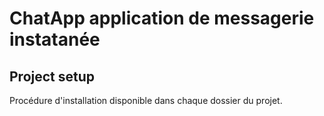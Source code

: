 # ChatApp application de messagerie instatanée

## Project setup
Procédure d'installation disponible dans chaque dossier du projet.
